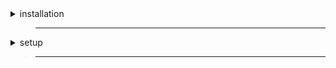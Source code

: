 <details>
  <summary>installation</summary>

> ___

> visit [Official Krypton Website](https://kryteam.com)
>
> Download
>
> Free Download
>
> install the file (file size 127 MB)
>

</details>

> ___

<details>
  <summary>setup</summary>

> ___
 
> Open your files manager application
> - path <kbd><samp>storage/emulated/0/Download</samp></kbd>
> 
> Create New Folder <kbd><samp>Krypton</samp></kbd>
>

>___

> Open Settings
>
> Applications
>
> Roblox
>
> App Permissions
>
> Enable Storage Permissions
>
> You can launch roblox now!
</details>

> ___

